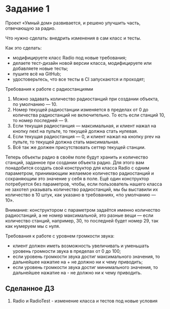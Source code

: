 # Задание 1 
Проект «Умный дом» развивается, и решено улучшить часть, отвечающую за радио.

Что нужно сделать: внедрить изменения в сам класс и тесты.

Как это сделать:

* модифицируете класс Radio под новые требования;
* делаете тест-дизайн новой версии класса, модифицируете или добавляете новые тесты;
* пушите всё на GitHub;
* удостоверьтесь, что все тесты в CI запускаются и проходят;


Требования к работе с радиостанциями

1. Можно задавать количество радиостанций при создании объекта, по умолчанию — 10.
2. Номер текущей радиостанции изменяется в пределах от 0 до количества радиостанций не включительно. То есть если станций 10, то номер последней — 9.
3. Если текущая радиостанция — максимальная, и клиент нажал на кнопку next на пульте, то текущей должна стать нулевая.
4. Если текущая радиостанция — 0, и клиент нажал на кнопку prev на пульте, то текущей должна стать максимальная.
5. Всё так же должен присутствовать сеттер текущей станции.

Теперь объекты радио в своём поле будут хранить и количество станций, заданное при создании объекта радио. Для этого вам понадобится создать свой конструктор для класса Radio с одним параметром, принимающим желаемое количество радиостанций и сохраняющим это значение у себя в поле. Ещё один конструктор потребуется без параметров, чтобы, если пользователь нашего класса не захотел указывать количество радиостанций, мы бы выставили их количество в 10 штук, как указано в требованиях, «по умолчанию — 10».

Внимание: конструктором с параметром задаётся именно количество радиостанций, а не номер максимальной, это разные вещи — если количество станций, например, 30, то последней будет номер 29, так как нумеруем мы с нуля.

Требования к работе с уровнем громкости звука:

* клиент должен иметь возможность увеличивать и уменьшать уровень громкости звука в пределах от 0 до 100;
* если уровень громкости звука достиг максимального значения, то дальнейшее нажатие на + не должно ни к чему приводить;
* если уровень громкости звука достиг минимального значения, то дальнейшее нажатие на - не должно ни к чему приводить.

## Сделанное ДЗ
1. Radio и RadioTest - изменение класса и тестов под новые условия